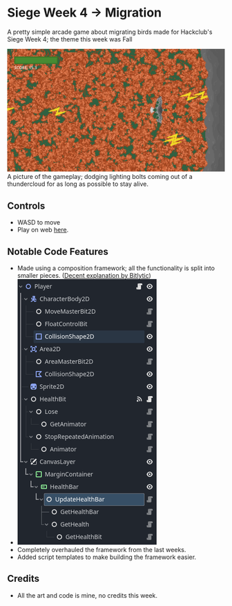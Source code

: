 # Siege Week 4 -> Migration
A pretty simple arcade game about migrating birds made for Hackclub's Siege Week 4; the theme this week was Fall

<img src="assets/gameplay.png"> A picture of the gameplay; dodging lighting bolts coming out of a thundercloud for as long as possible to stay alive.

## Controls
- WASD to move
- Play on web [here](https://baton-0.itch.io/migration).

## Notable Code Features
- Made using a composition framework; all the functionality is split into smaller pieces. ([Decent explanation by Bitlytic](https://youtu.be/74y6zWZfQKk)) 
- <img src="assets/playerscene.png">
- Completely overhauled the framework from the last weeks.
- Added script templates to make building the framework easier.

## Credits
- All the art and code is mine, no credits this week.